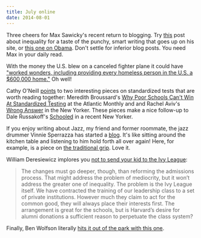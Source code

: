 ```yaml
---
title: July online
date: 2014-08-01
---
```


Three cheers for Max Sawicky's recent return to blogging. Try
[this](http://maxspeak.net/who-cares-about-inequality/) post about inequality
for a taste of the punchy, smart writing that goes up on his site, or
[this one on Obama](http://maxspeak.net/guess-ill-have-to-dream-the-rest/).
Don't settle for inferior blog posts. You need Max in your daily read.

With the money the U.S. blew on a canceled fighter plane it could have ["worked
wonders, including providing every homeless person in the U.S. a $600,000
home."](http://thinkprogress.org/world/2014/07/09/3458101/f35-boondoggle-fail/)
Oh well!

Cathy O'Neill
[points](http://mathbabe.org/2014/07/16/two-great-articles-about-standardized-tests/)
to two interesting pieces on standardized tests that are worth reading
together: Meredith Broussard's
[Why Poor Schools Can't Win At Standardized Testing](http://www.theatlantic.com/features/archive/2014/07/why-poor-schools-cant-win-at-standardized-testing/374287/)
at the Atlantic Monthly and and Rachel Aviv's
[Wrong Answer](http://www.newyorker.com/magazine/2014/07/21/wrong-answer) in
the New Yorker. These pieces make a nice follow-up to Dale Russakoff's
[Schooled](http://www.newyorker.com/magazine/2014/05/19/schooled) in a recent
New Yorker.

If you enjoy writing about Jazz, my friend and former roommate, the jazz
drummer Vinnie Sperrazza has started a
[blog](http://www.vinniesperrazza.org/blog). It's like sitting around the
kitchen table and listening to him hold forth all over again! Here, for
example, is a piece on
[the traditional grip](http://www.vinniesperrazza.org/blog/2014/4/22/on-traditional-grip).
Love it.

William Deresiewicz implores you
[not to send your kid to the Ivy League](http://www.newrepublic.com/article/118747/ivy-league-schools-are-overrated-send-your-kids-elsewhere):

> The changes must go deeper, though, than reforming the admissions process.
> That might address the problem of mediocrity, but it won’t address the
> greater one of inequality. The problem is the Ivy League itself. We have
> contracted the training of our leadership class to a set of private
> institutions. However much they claim to act for the common good, they will
> always place their interests first. The arrangement is great for the schools,
> but is Harvard’s desire for alumni donations a sufficient reason to
> perpetuate the class system?

Finally, Ben Wolfson literally
[hits it out of the park with this one](http://waste.typepad.com/waste/2014/07/on-a-popular-misconception-concerning-literally.html).

